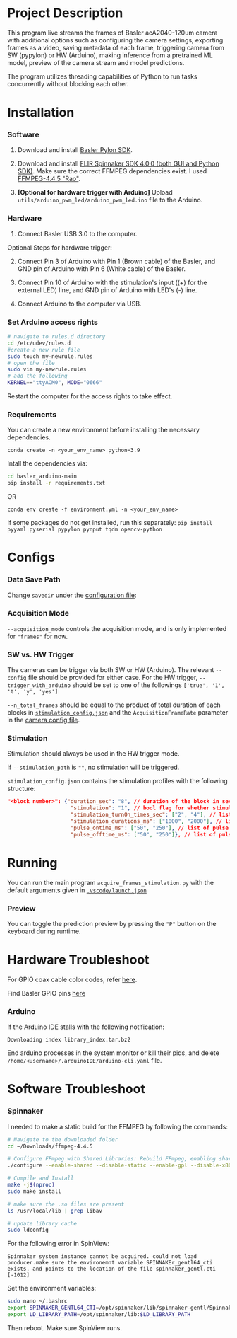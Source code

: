 # Project Description

This program live streams the frames of Basler acA2040-120um camera with additional options such as configuring the camera settings, exporting frames as a video, saving metadata of each frame, triggering camera from SW (pypylon) or HW (Arduino), making inference from a pretrained ML model, preview of the camera stream and model predictions.

The program utilizes threading capabilities of Python to run tasks concurrently without blocking each other.

# Installation 

### Software

1. Download and install [Basler Pylon SDK](https://www2.baslerweb.com/en/downloads/software-downloads/#type=pylonsoftware).
2. Download and install [FLIR Spinnaker SDK 4.0.0 (both GUI and Python SDK)](https://www.teledynevisionsolutions.com/support/support-center/software-firmware-downloads/iis/spinnaker-sdk-download/spinnaker-sdk--download-files/?pn=Spinnaker+SDK&vn=Spinnaker+SDK). Make sure the correct FFMPEG dependencies exist. I used [FFMPEG-4.4.5 "Rao"](https://www.ffmpeg.org/download.html#releases).

2. **[Optional for hardware trigger with Arduino]** Upload `utils/arduino_pwm_led/arduino_pwm_led.ino` file to the Arduino.

### Hardware

1. Connect Basler USB 3.0 to the computer.

Optional Steps for hardware trigger:

2. Connect Pin 3 of Arduino with Pin 1 (Brown cable) of the Basler, and GND pin of Arduino with Pin 6 (White cable) of the Basler.

3. Connect Pin 10 of Arduino with the stimulation's input ((+) for the external LED) line, and GND pin of Arduino with LED's (-) line.

4. Connect Arduino to the computer via USB.

### Set Arduino access rights

```bash
# navigate to rules.d directory
cd /etc/udev/rules.d
#create a new rule file
sudo touch my-newrule.rules
# open the file
sudo vim my-newrule.rules
# add the following
KERNEL=="ttyACM0", MODE="0666"
```
Restart the computer for the access rights to take effect.

### Requirements

You can create a new environment before installing the necessary dependencies.

`conda create -n <your_env_name> python=3.9`

Intall the dependencies via:

```bash
cd basler_arduino-main
pip install -r requirements.txt
```

OR 

`conda env create -f environment.yml -n <your_env_name>`


If some packages do not get installed, run this separately:
`pip install pyyaml pyserial pypylon pynput tqdm opencv-python`

# Configs

### Data Save Path

Change `savedir` under the [configuration file](config/config-basler_sw_trigger.yaml):

### Acquisition Mode

`--acquisition_mode` controls the acquisition mode, and is only implemented for `"frames"` for now.

### SW vs. HW Trigger

The cameras can be trigger via both SW or HW (Arduino). The relevant `--config` file should be provided for either case. For the HW trigger, `--trigger_with_arduino` should be set to one of the followings `['true', '1', 't', 'y', 'yes']`

`--n_total_frames` should be equal to the product of total duration of each blocks in [`stimulation_config.json`](config/stimulation_config.json) and the `AcquisitionFrameRate` parameter in the [camera config file](config/config-basler_hw_trigger.yaml).


### Stimulation

Stimulation should always be used in the HW trigger mode.

If `--stimulation_path` is `""`, no stimulation will be triggered.

`stimulation_config.json` contains the stimulation profiles with the following structure:

```json
"<block number>": {"duration_sec": "8", // duration of the block in sec
                    "stimulation": "1", // bool flag for whether stimulation exists
                    "stimulation_turnOn_times_sec": ["2", "4"], // list of local (within block) stimulation start times in sec
                    "stimulation_durations_ms": ["1000", "2000"], // list of stimulation durations in ms
                    "pulse_ontime_ms": ["50", "250"], // list of pulse on times in ms
                    "pulse_offtime_ms": ["50", "250"]}, // list of pulse off times in ms
```

# Running

You can run the main program `acquire_frames_stimulation.py` with the default arguments given in [`.vscode/launch.json`](.vscode/launch.json)

### Preview

You can toggle the prediction preview by pressing the `"P"` button on the keyboard during runtime.

# Hardware Troubleshoot

For GPIO coax cable color codes, refer [here](https://docs.baslerweb.com/basler-io-cable-hrs-6p-open-p?_gl=1*6p8gh3*_gcl_au*MTQyMTg2MzkwOC4xNzI2MDg5ODQ4).

Find Basler GPIO pins [here](https://docs.baslerweb.com/aca2040-120um)

### Arduino

If the Arduino IDE stalls with the following notification:

`Downloading index library_index.tar.bz2`

End arduino processes in the system monitor or kill their pids, and delete `/home/<username>/.arduinoIDE/arduino-cli.yaml` file.

# Software Troubleshoot

### Spinnaker

I needed to make a static build for the FFMPEG by following the commands:

```bash
# Navigate to the downloaded folder
cd ~/Downloads/ffmpeg-4.4.5

# Configure FFmpeg with Shared Libraries: Rebuild FFmpeg, enabling shared libraries
./configure --enable-shared --disable-static --enable-gpl --disable-x86asm

# Compile and Install
make -j$(nproc)
sudo make install

# make sure the .so files are present
ls /usr/local/lib | grep libav

# update library cache
sudo ldconfig
```

For the following error in SpinView:

```
Spinnaker system instance cannot be acquired. could not load producer.make sure the environemnt variable SPINNAKEr_gentl64_cti exists, and points to the location of the file spinnaker_gentl.cti [-1012]
```

Set the environment variables:

```bash
sudo nano ~/.bashrc
export SPINNAKER_GENTL64_CTI=/opt/spinnaker/lib/spinnaker-gentl/Spinnaker_GenTL.cti
export LD_LIBRARY_PATH=/opt/spinnaker/lib:$LD_LIBRARY_PATH
```
Then reboot. Make sure SpinView runs. 
